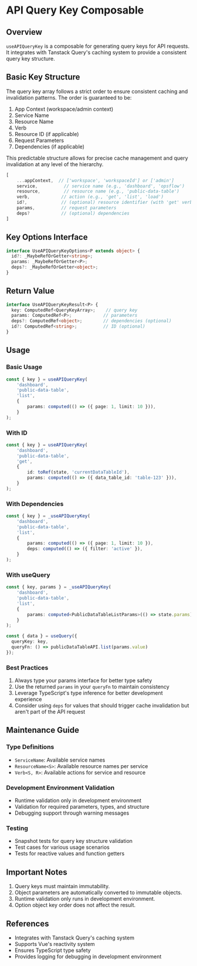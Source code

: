 # API Query Key Composable

## Overview
`useAPIQueryKey` is a composable for generating query keys for API requests. It integrates with Tanstack Query's caching system to provide a consistent query key structure.

## Basic Key Structure
The query key array follows a strict order to ensure consistent caching and invalidation patterns. The order is guaranteed to be:

1. App Context (workspace/admin context)
2. Service Name 
3. Resource Name
4. Verb
5. Resource ID (if applicable)
6. Request Parameters
7. Dependencies (if applicable)

This predictable structure allows for precise cache management and query invalidation at any level of the hierarchy.

```typescript
[
    ...appContext,  // ['workspace', 'workspaceId'] or ['admin']
    service,          // service name (e.g., 'dashboard', 'opsflow')
    resource,         // resource name (e.g., 'public-data-table')
    verb,            // action (e.g., 'get', 'list', 'load')
    id?,             // (optional) resource identifier (with 'get' verb)
    params,          // request parameters
    deps?            // (optional) dependencies
]
```

## Key Options Interface

```typescript
interface UseAPIQueryKeyOptions<P extends object> {
  id?: _MaybeRefOrGetter<string>;
  params: _MaybeRefOrGetter<P>;
  deps?: _MaybeRefOrGetter<object>;
}
```

## Return Value

```typescript
interface UseAPIQueryKeyResult<P> {
  key: ComputedRef<QueryKeyArray>;    // query key
  params: ComputedRef<P>;            // parameters
  deps?: ComputedRef<object>;        // dependencies (optional)
  id?: ComputedRef<string>;          // ID (optional)
}
```



## Usage

### Basic Usage
```typescript
const { key } = useAPIQueryKey(
    'dashboard',
    'public-data-table',
    'list',
    {
        params: computed(() => ({ page: 1, limit: 10 })), 
    }
);
```

### With ID
```typescript
const { key } = useAPIQueryKey(
    'dashboard',
    'public-data-table',
    'get',
    {
        id: toRef(state, 'currentDataTableId'),
        params: computed(() => ({ data_table_id: 'table-123' })), 
    }
);
```

### With Dependencies
```typescript
const { key } = _useAPIQueryKey(
    'dashboard',
    'public-data-table',
    'list',
    {
        params: computed(() => ({ page: 1, limit: 10 }),
        deps: computed(() => ({ filter: 'active' }),
    }
);
```

### With useQuery
```typescript
const { key, params } = _useAPIQueryKey(
    'dashboard',
    'public-data-table',
    'list',
    {
        params: computed<PublicDataTableListParams>(() => state.params)
    }
);

const { data } = useQuery({
  queryKey: key,
  queryFn: () => publicDataTableAPI.list(params.value)
});
```

### Best Practices
1. Always type your params interface for better type safety
2. Use the returned `params` in your `queryFn` to maintain consistency
3. Leverage TypeScript's type inference for better development experience
4. Consider using `deps` for values that should trigger cache invalidation but aren't part of the API request


## Maintenance Guide

### Type Definitions
- `ServiceName`: Available service names
- `ResourceName<S>`: Available resource names per service
- `Verb<S, R>`: Available actions for service and resource

### Development Environment Validation
- Runtime validation only in development environment
- Validation for required parameters, types, and structure
- Debugging support through warning messages

### Testing
- Snapshot tests for query key structure validation
- Test cases for various usage scenarios
- Tests for reactive values and function getters

## Important Notes
1. Query keys must maintain immutability.
2. Object parameters are automatically converted to immutable objects.
3. Runtime validation only runs in development environment.
4. Option object key order does not affect the result.

## References
- Integrates with Tanstack Query's caching system
- Supports Vue's reactivity system
- Ensures TypeScript type safety
- Provides logging for debugging in development environment
